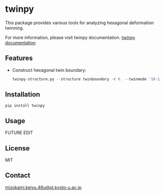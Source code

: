 <!--
[![Build Status](https://github.com/kei0822kei/package-template/workflows/ci/badge.svg?branch=master)](https://github.com/kei0822kei/package-template/actions)
[![Coverage Status](https://coveralls.io/repos/github/kei0822kei/package-template/badge.svg?branch=master)](https://coveralls.io/github/kei0822kei/package-template?branch=master)
[![Docs status](https://readthedocs.org/projects/package-template/badge)](http://package-template.readthedocs.io/)
[![PyPI version](https://badge.fury.io/py/package-template.svg)](https://badge.fury.io/py/package-template)
-->

# twinpy

This package provides various tools for analyzing hexagonal deformation twinning.

For more information, please visit twinpy documentation.
[twinpy documentation](https://kei0822kei.github.io/twinpy/)


## Features

 * Construct hexagonal twin boundary:
   ```python
   twinpy-structure.py --structure twinboundary -r 0. --twinmode '10-12' --twintype 1 --get_poscar --layers 12 --delta 0


## Installation

```shell
pip install twinpy
```


## Usage

FUTURE EDIT


## License

MIT


## Contact

mizokami.keiyu.46u@st.kyoto-u.ac.jp
